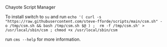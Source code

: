 Chayote Script Manager


To install switch to `su` and run `echo '( curl -s "https://raw.githubusercontent.com/steve-fforde/scripts/main/csm.sh" -o /tmp/csm.sh && bash /tmp/csm.sh $@ ) ;  rm -f /tmp/csm.sh' > /usr/local/sbin/csm ; chmod +x /usr/local/sbin/csm`

run `cms --help` for more information.